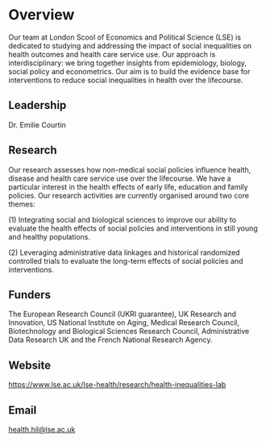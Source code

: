 # Overview
Our team at London Scool of Economics and Political Science (LSE) is dedicated to studying and addressing the impact of social inequalities on health outcomes and health care service use. Our approach is interdisciplinary: we bring together insights from epidemiology, biology, social policy and econometrics. Our aim is to build the evidence base for interventions to reduce social inequalities in health over the lifecourse.

## Leadership
Dr. Emilie Courtin 

## Research

Our research assesses how non-medical social policies influence health, disease and health care service use over the lifecourse. We have a particular interest in the health effects of early life, education and family policies. Our research activities are currently organised around two core themes:

(1)   Integrating social and biological sciences to improve our ability to evaluate the health effects of social policies and interventions in still young and healthy populations.

(2)   Leveraging administrative data linkages and historical randomized controlled trials to evaluate the long-term effects of social policies and interventions.

## Funders

The European Research Council (UKRI guarantee), UK Research and Innovation, US National Institute on Aging, Medical Research Council, Biotechnology and Biological Sciences Research Council, Administrative Data Research UK and  the French National Research Agency.

## Website
https://www.lse.ac.uk/lse-health/research/health-inequalities-lab
## Email
health.hil@lse.ac.uk
